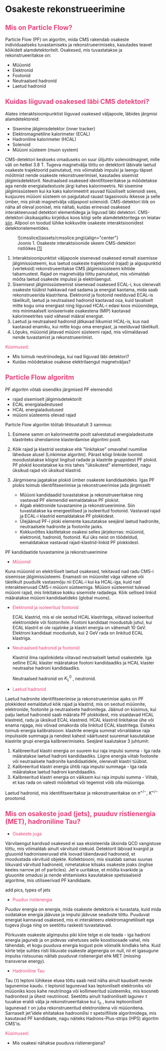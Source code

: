 # Osakeste rekonstrueerimine

## <span style="color:#ec417a">Mis on Particle Flow?</span>

Particle Flow (PF) on algoritm, mida CMS rakendab osakeste individuaalseks tuvastamiseks ja rekonstrueerimiseks, kasutades teavet kõikidelt alamdetektoritelt. Osakesed, mis tuvastatakse ja rekonstrueeritakse on:
 
 * Müüonid
 * Elektronid
 * Footonid
 * Neutraalsed hadronid
 * Laetud hadronid

## <span style="color:#ec417a">Kuidas liiguvad osakesed läbi CMS detektori?</span>

Alates interaktsioonipunktist liiguvad osakesed väljapoole, läbides järgmisi alamdetektoreid:

* Sisemine jälgimisdetektor (inner tracker)
* Elektromagnetiline kalorimeter (ECAL)
* Hadroniline kalorimeter (HCAL)
* Solenoid
* Müüoni süsteem (muon system)

CMS-detektori keskseks omaduseks on suur ülijuhtiv solenoidmagnet, mille väli on hetkel 3.8 T. Tugeva magnetvälja tõttu on detektorit läbivate laetud osakeste trajektoorid painutatud, mis võimaldab impulsi ja laengu täpset mõõtmist nende osakeste rekonstrueerimisel, kasutades sisemist jälgimisdetektorit. Neutraalsed osakesed identifitseeritakse ja mõõdetakse aga nende energialadestuste järgi kahes kalorimeetris. Nii sisemine jälgimissüsteem kui ka kaks kalorimeetrit asuvad füüsiliselt solenoidi sees, kusjuures müüoni süsteem on paigutatud rauast tagasivoolu ikkesse ja selle ümber, mis piirab magnetvälja väljaspool solenoidi. CMS-detektori lõik on näha all oleval joonisel, mis näitab, kuidas erinevad osakesed interakteeruvad detektori elementidega ja liiguvad läbi detektori. CMS-detektori üksikasjaliku kirjeldus koos kõigi selle alamdetektoritega on leiatav <a href="https://iopscience.iop.org/article/10.1088/1748-0221/3/08/S08004/pdf" target=" _blank" rel="noopener">siin</a>. Allpool on toodud lühike kokkuvõte osakeste interaktsioonidest detektorielementides.

<figure markdown>
  ![cmsslice](assets/cmsslice.png){align="center"}
  <figcaption>Joonis 1. Osakeste interaktsioonide skeem CMS-detektori ristlõikes <a href="https://iopscience.iop.org/article/10.1088/1748-0221/3/08/S08004/pdf" target="_blank" rel="noopener">[1]</a> </figcaption> 
 </figure>

 1. Interaktsioonipunktist väljapoole sisenevad osakesed esmalt sisemisse jälgimissüsteemi, kus laetud osakeste trajektoorid (rajad) ja alguspunktid (verteksid) rekonstrueeritakse CMS jälgimissüsteemi kihtide tabamustest. Rajad on magnetvälja tõttu painutatud, mis võimaldab mõõta laetud osakeste impulssi ja elektrilaengut.
 2. Sisemisest jälgimissüsteemist sisenevad osakesed ECAL-i, kus olenevalt osakeste tüübist hakkavad nad sadama ja energiat kaotama, mida saab rekonstrueerida klastritena. Elektronid ja footonid neelduvad ECAL-is täielikult, laetud ja neutraalsed hadronid kaotavad osa, kuid tavaliselt mitte kogu oma energiast ning liiguvad HCAL-i edasi koos müüonidega, mis minimaalselt ioniseerivate osakestena (MIP) kaotavad kalorimeetrites vaid vähesel määral energiat.
 3. Laetud ja neutraalsed hadronid jätkavad liikumist HCAL-is, kus nad kaotavad enamiku, kui mitte kogu oma energiast, ja neelduvad täielikult.
 4. Lõpuks, müüonid jätavad müüoni süsteemi rajad, mis võimaldavad nende tuvastamist ja rekonstrueerimist.

<span style="color:#ec417a">Küsimused:</span> 

* Mis toimub neutriinodega, kui nad liiguvad läbi detektori?
* Kuidas mõõdetakse osakese elektrilaengut magnetväljas?

## <span style="color:#ec417a">Particle Flow algoritm</span> 

PF algoritm võtab sisendiks järgmised PF elemendid:

 * rajad sisemiselt jälgimisdetektorilt
 * ECAL energialadestused
 * HCAL energialadustused
 * müüoni süsteemis olevad rajad

Particle Flow algoritm töötab lihtsustatult 3 sammus:

1. Esimene samm on kalorimeetrite poolt salvestatud energialadestuste klastriteks ühendamine klasterdamise algoritmi poolt. 
2. Kõik rajad ja klastrid seotakse ehk "linkitakse" omavahel ruumilise läheduse alusel (Linkimise algoritm). Pärast kõigi linkide loomist moodustatakse kõigist lingitud radade ja klastrite gruppidest PF plokid. PF plokid koostatakse ka mis tahes "üksikutest" elementidest, nagu üksikud rajad või üksikud klastrid. 
3. Järgmisena jagatakse plokid ümber osakeste kandidaatideks. Igas PF plokis toimub identifitseerimise ja rekonstrueerimise jada järgmiselt:

    * Müüoni kandidaadid tuvastatakse ja rekonstrueeritakse ning vastavad PF elemendid eemaldatakse PF plokist.
    * Algab elektronide tuvastamine ja rekonstrueerimine. Siin tuvastatakse ka energeetilised ja isoleeritud footonid. Vastavad rajad ja ECAL-i klastrid eemaldatakse PF plokkidest.
    * Ülejäänud PF-i ploki elemente kasutatakse seejärel laetud hadronite, neutraalsete hadronite ja footonite jaoks.
    * Kokkuvõttes käsitletakse osakesi selles järjekorras: müüonid, elektronid, hadronid, footonid. Kui üks neist on töödeldud, eemaldatakse vastavad rajad-klastrid-linkid PF plokkidest.

PF kandidaatide tuvastamine ja rekonstrueerimine

* <span style="color:#ec417a">Müüonid</span>

Kuna müüonid on elektriliselt laetud osakesed, tekitavad nad radu CMS-i sisemisse jälgimissüsteemi. Enamasti on müüonitel väga vähene või täielikult puudulik vastasmõju nii ECAL-i kui ka HCAL-iga, kuid nad interakteeruvad CMS-i müüoni süsteemiga. Müüoni süsteemist tulevad müüoni rajad, mis linkitakse kokku sisemiste radadega. Kõik sellised linkid määratakse müüoni kandidaatideks (global muons).

* <span style="color:#ec417a">Elektronid ja isoleeritud footonid</span>

  ECAL klastrid, mis ei ole seotud HCAL klastritega, viitavad isoleeritud elektronidele või footonitele. Footoni kandidaat moodustub juhul, kui ECAL klastril ei ole rajalinke ja klastri energia on vähemalt 10 GeV. Elektroni kandidaat moodustub, kui 2 GeV rada on linkitud ECAL klastriga. 

* <span style="color:#ec417a">Neutraalsed hadronid ja footonid</span>

  Klastrid ilma rajalinkideta viitavad neutraalselt laetud osakestele. Iga selline ECAL klaster määratakse footoni kandidaadiks ja HCAL klaster neutraalse hadroni kandidaadiks. 

  Neutraalsed hadronid on $K^{0}_{L}$ , neutronid. 

* <span style="color:#ec417a">Laetud hadronid</span>

Laetud hadronite identifitseerimise ja rekonstrueerimise ajaks on PF plokkidest eemaldatud kõik rajad ja klastrid, mis on seotud müüonite, elektronide, footonite ja neutraalsete hadronitega. Jäänud on küsimus, kui palju laetud hadroneid saab määrata PF plokkidest, mis sisaldavad HCAL klastreid, radu ja üksikud ECAL klastreid. HCAL klastrid linkitakse ühe või enama rajaga, mis võivad omakorda olla linkitud ECAL klastritega. Esiteks toimub energia kalibratsioon: klastrite energia summat võrraldakse raja impulsside summaga ja nendest kahest väärtusest suuremat kasutatakse klastrite grupi energia kalibreerimiseks. Seejärel kaalutakse 3 juhtumit:

1. Kalibreeritud klastri energia on suurem kui raja impulsi summa - Iga rada määratakse laetud hadroni kandidaadiks. Liigne energia viitab footonite või neutraalsete hadronite kandidaatidele, olenevalt klastri tüübist.
2. Kalibreeritud klastri energia ühtib raja impulsi summaga - Iga rada määratakse laetud hadroni kandidaadiks.
3. Kalibreeritud klastri energia on väiksem kui raja impulsi summa - Viitab, et kas rada on valesti mõõdetud või tegemist võib olla müüoniga.

Laetud hadronid, mis identifitseeritakse ja rekonstrueeritakse on $\pi^{+/-}$, $K^{+/-}$ prootonid.

## <span style="color:#ec417a">Mis on osakeste joad (jets), puuduv ristienergia (MET), hadroniline Tau?</span> 

* <span style="color:#ec417a">Osakeste juga</span> 

Värvilaengut kandvad osakesed ei saa eksisteerida üksinda QCD vangistuse tõttu, mis võimaldab ainult värvituid olekuid. Detektorit läbivad kvargid ja gluuonid hadroniseeruvad ehk loovad täiendavaid hadroneid, et moodustada värvituid objekte. Kollektsiooni, mis sisaldab samas suunas liikuvaid värvituid hadroneid, nimetatakse kitsaks osakeste joaks (inglise keeles narrow jet of particles). Jet'e uuritakse, et mõõta kvarkide ja gluuonite omadusi ja nende ehitamiseks kasutatakse spetsiaalseid algoritme, mis utiliseerivad PF kandidaate. 

add pics, types of jets

* <span style="color:#ec417a">Puuduv ristienergia</span> 

Puuduv energia on energia, mida osakeste detektoris ei tuvastata, kuid mida oodatakse energia jäävuse ja impulsi jäävuse seaduste tõttu. Puuduvat energiat kannavad osakesed, mis ei interakteeru elektromagnetiliselt ega tugeva jõuga ning on seetõttu raskesti tuvastatavad.

Põrkuvate osakeste algimpulss piki kiire telge ei ole teada - iga hadroni energia jaguneb ja on pidevas vahetuses selle koostisosade vahel, mis tähendab, et kogu puuduva energia kogust pole võimalik kindlaks teha. Kuid kiirte telje suhtes risti liikuvate osakeste algenergia on null, nii et igasugune impulss ristsuunas näitab puuduvat ristienergiat ehk MET (missing transverse energy).

* <span style="color:#ec417a">Hadroniline Tau</span> 

Tau ($\tau$) leptoni lühikese eluea tõttu saab neid näha ainult kaudselt nende lagunemise kaudu. $\tau$ leptonid lagunevad kas leptoniliselt elektroniks või müüoniks koos kahe neutriinoga või kollimeeritud süsteemiks, mis koosneb hadronitest ja ühest neutriinost. Seetõttu ainult hadroniliselt lagunev $\tau$ tuuakse eraldi välja ja rekonstrueeritakse kui $\tau_{h}$ , kuna leptooniliselt lagunevad $\tau$ on juba rekonstrueeritud elektronidena või müüonitena. Sarnaselt jet'idele ehitatakse hadroonilisi $\tau$ spetsiifiliste algoritmidega, mis kasutavad PF kandidaate, nagu näiteks Hadrons-Plus-strips (HPS) algoritm CMS'is.

<span style="color:#ec417a">Küsimused:</span> 

* Mis osakesi nähakse puuduva ristienergiana?
